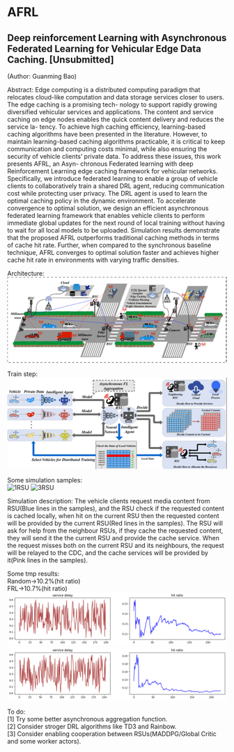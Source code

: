 # AFRL
## Deep reinforcement Learning with Asynchronous Federated Learning for Vehicular Edge Data Caching. [Unsubmitted]
(Author: Guanming Bao)

Abstract: Edge computing is a distributed computing paradigm that relocates cloud-like computation and data storage services closer to users. The edge caching is a promising tech- nology to support rapidly growing diversified vehicular services and applications. The content and service caching on edge nodes enables the quick content delivery and reduces the service la- tency. To achieve high caching efficiency, learning-based caching algorithms have been presented in the literature. However, to maintain learning-based caching algorithms practicable, it is critical to keep communication and computing costs minimal, while also ensuring the security of vehicle clients’ private data. To address these issues, this work presents AFRL, an Asyn- chronous Federated learning with deep Reinforcement Learning edge caching framework for vehicular networks. Specifically, we introduce federated learning to enable a group of vehicle clients to collaboratively train a shared DRL agent, reducing communication cost while protecting user privacy. The DRL agent is used to learn the optimal caching policy in the dynamic environment. To accelerate convergence to optimal solution, we design an efficient asynchronous federated learning framework that enables vehicle clients to perform immediate global updates for the next round of local training without having to wait for all local models to be uploaded. Simulation results demonstrate that the proposed AFRL outperforms traditional caching methods in terms of cache hit rate. Further, when compared to the synchronous baseline technique, AFRL converges to optimal solution faster and achieves higher cache hit rate in environments with varying traffic densities.

Architecture:\
![Architecture](https://github.com/BGMLoveWCJ/AFRL/blob/main/Thoughts/1.png)

Train step:\
![Train](https://github.com/BGMLoveWCJ/AFRL/blob/main/Thoughts/2.png)

Some simulation samples:\
![1RSU](https://github.com/BGMLoveWCJ/AFRL/blob/main/demo/1-_online-video-cutter.com_.gif)
![3RSU](https://github.com/BGMLoveWCJ/AFRL/blob/main/demo/3-_online-video-cutter.com_.gif)

Simulation description: The vehicle clients request media content from RSU(Blue lines in the samples), and the RSU check if the requested content is cached locally, when hit on the current RSU then the requested content will be provided by the current RSU(Red lines in the samples). The RSU will ask for help from the neighbour RSUs, if they cache the requested content, they will send it the the current RSU and provide the cache service. When the request misses both on the current RSU and its neighbours, the request will be relayed to the CDC, and the cache services will be provided by it(Pink lines in the samples).

Some tmp results:\
Random->10.2%(hit ratio)\
FRL->10.7%(hit ratio)\
![rst1](https://github.com/BGMLoveWCJ/AFRL/blob/main/demo/rst1.png)
![rst2](https://github.com/BGMLoveWCJ/AFRL/blob/main/demo/rst2.png)

To do:\
[1] Try some better asynchronous aggregation function.\
[2] Consider stroger DRL algorithms like TD3 and Rainbow.\
[3] Consider enabling cooperation between RSUs(MADDPG/Global Critic and some worker actors).
